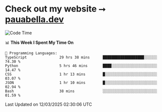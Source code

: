 # Check out my website ⭢ [pauabella.dev](https://pauabella.dev)

<!--START_SECTION:waka-->
![Code Time](http://img.shields.io/badge/Code%20Time-4%2C193%20hrs%2022%20mins-blue)

📊 **This Week I Spent My Time On** 

```text
💬 Programming Languages: 
TypeScript               29 hrs 38 mins      ███████████████████░░░░░░   74.30 % 
Python                   5 hrs 46 mins       ████░░░░░░░░░░░░░░░░░░░░░   14.47 % 
CSS                      1 hr 13 mins        █░░░░░░░░░░░░░░░░░░░░░░░░   03.07 % 
JSON                     1 hr 10 mins        █░░░░░░░░░░░░░░░░░░░░░░░░   02.94 % 
Bash                     38 mins             ░░░░░░░░░░░░░░░░░░░░░░░░░   01.59 % 
```


 Last Updated on 12/03/2025 02:30:06 UTC
<!--END_SECTION:waka-->
